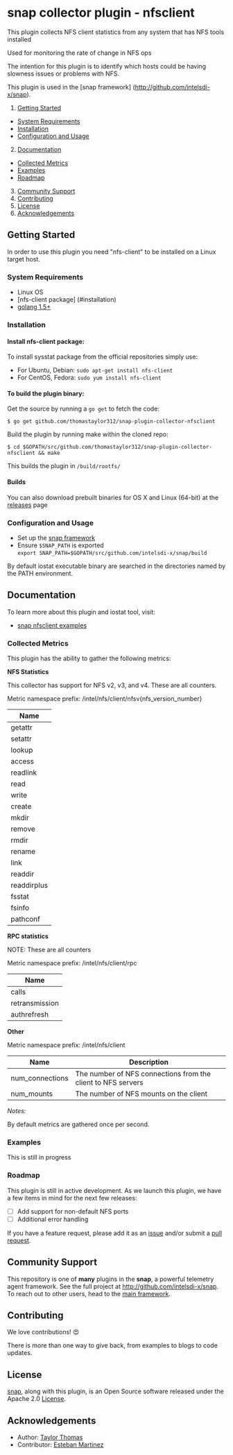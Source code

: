 <!--
http://www.apache.org/licenses/LICENSE-2.0.txt


Copyright 2015 Intel Corporation

Licensed under the Apache License, Version 2.0 (the "License");
you may not use this file except in compliance with the License.
You may obtain a copy of the License at

    http://www.apache.org/licenses/LICENSE-2.0

Unless required by applicable law or agreed to in writing, software
distributed under the License is distributed on an "AS IS" BASIS,
WITHOUT WARRANTIES OR CONDITIONS OF ANY KIND, either express or implied.
See the License for the specific language governing permissions and
limitations under the License.
-->

# snap collector plugin - nfsclient

This plugin collects NFS client statistics from any system that has NFS tools installed

Used for monitoring the rate of change in NFS ops 

The intention for this plugin is to identify which hosts could be having slowness issues or problems with NFS.

This plugin is used in the [snap framework] (http://github.com/intelsdi-x/snap).


1. [Getting Started](#getting-started)
  * [System Requirements](#system-requirements)
  * [Installation](#installation)
  * [Configuration and Usage](#configuration-and-usage)
2. [Documentation](#documentation)
  * [Collected Metrics](#collected-metrics)
  * [Examples](#examples)
  * [Roadmap](#roadmap)
3. [Community Support](#community-support)
4. [Contributing](#contributing)
5. [License](#license)
6. [Acknowledgements](#acknowledgements)

## Getting Started

In order to use this plugin you need "nfs-client" to be installed on a Linux target host.

### System Requirements

* Linux OS
* [nfs-client package] (#installation)
* [golang 1.5+](https://golang.org/dl/)

### Installation

#### Install nfs-client package:
To install sysstat package from the official repositories simply use:
- For Ubuntu, Debian: `sudo apt-get install nfs-client`
- For CentOS, Fedora: `sudo yum install nfs-client`

#### To build the plugin binary:
Get the source by running a `go get` to fetch the code:
```
$ go get github.com/thomastaylor312/snap-plugin-collector-nfsclient
```

Build the plugin by running make within the cloned repo:
```
$ cd $GOPATH/src/github.com/thomastaylor312/snap-plugin-collector-nfsclient && make
```
This builds the plugin in `/build/rootfs/`

#### Builds
You can also download prebuilt binaries for OS X and Linux (64-bit) at the [releases](https://github.com/thomastaylor312/snap-plugin-collector-nfsclient/releases) page

### Configuration and Usage
* Set up the [snap framework](https://github.com/intelsdi-x/snap/blob/master/README.md#getting-started)
* Ensure `$SNAP_PATH` is exported  
`export SNAP_PATH=$GOPATH/src/github.com/intelsdi-x/snap/build`

By default iostat executable binary are searched in the directories named by the PATH environment. 

## Documentation

To learn more about this plugin and iostat tool, visit:

* [snap nfsclient examples](#examples)

### Collected Metrics
This plugin has the ability to gather the following metrics:

**NFS Statistics**

This collector has support for NFS v2, v3, and v4. These are all counters.

Metric namespace prefix: /intel/nfs/client/nfsv{nfs_version_number}

Name |
------------ |
getattr|
setattr|
lookup|
access|
readlink|
read|
write|
create|
mkdir|
remove|
rmdir|
rename|
link|
readdir|
readdirplus|
fsstat|
fsinfo|
pathconf|



**RPC statistics**

NOTE: These are all counters

Metric namespace prefix: /intel/nfs/client/rpc

Name |
------------ |
calls |
retransmission|
authrefresh|

**Other**

Metric namespace prefix: /intel/nfs/client

Name | Description
------------ | -------------
num_connections | The number of NFS connections from the client to NFS servers
num_mounts | The number of NFS mounts on the client

*Notes:*

By default metrics are gathered once per second.

### Examples
This is still in progress

### Roadmap
This plugin is still in active development. As we launch this plugin, we have a few items in mind for the next few releases:
- [ ] Add support for non-default NFS ports
- [ ] Additional error handling

If you have a feature request, please add it as an [issue](https://github.com/thomastaylor312/snap-plugin-collector-nfsclient/issues) 
and/or submit a [pull request](https://github.com/thomastaylor312/snap-plugin-collector-nfsclient/pulls).

## Community Support
This repository is one of **many** plugins in the **snap**, a powerful telemetry agent framework. See the full project at 
http://github.com/intelsdi-x/snap. To reach out to other users, head to the [main framework](https://github.com/intelsdi-x/snap#community-support).


## Contributing
We love contributions! :heart_eyes:

There is more than one way to give back, from examples to blogs to code updates.

## License

[snap](http://github.com/intelsdi-x/snap), along with this plugin, is an Open Source software released under the Apache 2.0 [License](LICENSE).


## Acknowledgements

* Author: [Taylor Thomas](https://github.com/thomastaylor312)
* Contributor: [Esteban Martinez](https://github.com/ecmartz)
